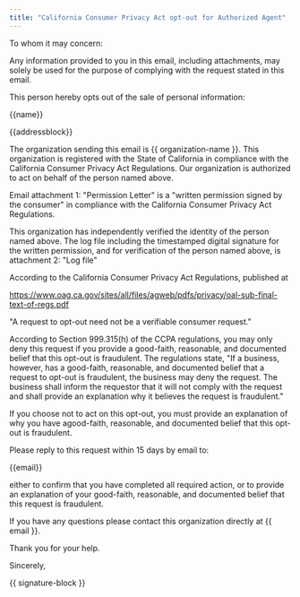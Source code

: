 ```yaml
---
title: "California Consumer Privacy Act opt-out for Authorized Agent"
---
```


To whom it may concern:

Any information provided to you in this email,
including attachments, may solely be used for the
purpose of complying with the request stated in
this email.

This person hereby opts out of the sale of personal
information:

{{name}}

{{addressblock}}

The organization sending this email is {{
organization-name }}.  This organization is registered
with the State of California in compliance with
the California Consumer Privacy Act Regulations.
Our organization is authorized to act on behalf of
the person named above.

Email attachment 1: "Permission Letter" is a "written
permission signed by the consumer" in compliance with
the California Consumer Privacy Act Regulations.

This organization has independently verified the
identity of the person named above. The log file
including the timestamped digital signature for the
written permission, and for verification of the person
named above, is attachment 2: "Log file"

According to the California Consumer Privacy Act
Regulations, published at

https://www.oag.ca.gov/sites/all/files/agweb/pdfs/privacy/oal-sub-final-text-of-regs.pdf

"A request to opt-out need not be a verifiable
consumer request."

According to Section 999.315(h) of the CCPA
regulations, you may only deny this request
if you provide a good-faith, reasonable, and
documented belief that this opt-out is fraudulent.
The regulations state, "If a business, however,
has a good-faith, reasonable, and documented belief
that a request to opt-out is fraudulent, the business
may deny the request.  The business shall inform the
requestor that it will not comply with the request
and shall provide an explanation why it believes the
request is fraudulent."

If you choose not to act on this opt-out, you must
provide an explanation of why you have
agood-faith, reasonable, and documented belief that
this opt-out is fraudulent. 

Please reply to this request within 15 days by email to:

{{email}}

either to confirm that you have completed all
required action, or to provide an explanation of your
good-faith, reasonable, and documented belief that
this request is fraudulent.

If you have any questions please contact this organization directly at {{ email }}.

Thank you for your help.

Sincerely,

{{ signature-block }}
